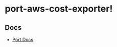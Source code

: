 # port-aws-cost-exporter!

## Docs

- [Port Docs](https://docs.getport.io/build-your-software-catalog/sync-data-to-catalog/cloud-cost/aws-cost)
